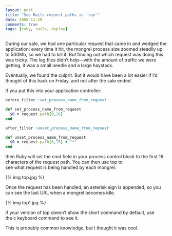 ```yaml
---
layout: post
title: "See Rails request paths in 'top'"
date: 2008-11-29
comments: true
tags: [ruby, rails, deploy]
---
```


During our sale, we had one particular request that came in and wedged
the application: every time it hit, the mongrel process size zoomed
steadily up to 500Mb, so we had to kill it. But finding out which
request was doing this was tricky. The log files didn’t help—with the
amount of traffic we were getting, it was a small needle and a large
haystack.

Eventually, we found the culprit. But it would have been a lot easier
if I’d thought of this hack on Friday, and not after the sale ended.

If you put this into your application controller:

``` ruby
before_filter :set_process_name_from_request

def set_process_name_from_request
  $0 = request.path[0,16]
end

after_filter :unset_process_name_from_request

def unset_process_name_from_request
  $0 = request.path[0,15] + "*"
end
```

then Ruby will set the cmd field in your process control block to the
first 16 characters of the request path. You can then use top to
see what request is being handled by each mongrel.

{% img top.jpg %}

Once the request has been handled, an asterisk sign is appended, so
you can see the last URL when a mongrel becomes idle. 

{% img top1.jpg %}

If your version of top doesn’t show the short command by default, use
the c keyboard command to see it.

This is probably common knowledge, but I thought it was cool.

